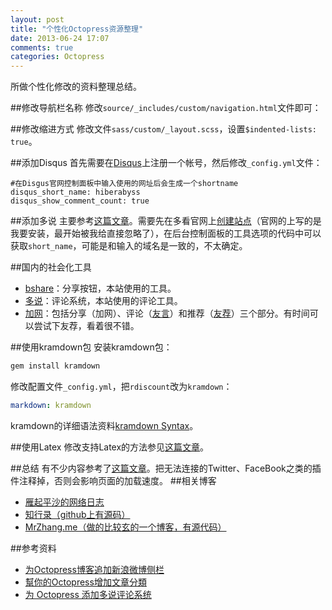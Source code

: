 ```yaml
---
layout: post
title: "个性化Octopress资源整理"
date: 2013-06-24 17:07
comments: true
categories: Octopress
---
```

所做个性化修改的资料整理总结。

<!--more-->

##修改导航栏名称
修改`source/_includes/custom/navigation.html`文件即可：

##修改缩进方式
修改文件`sass/custom/_layout.scss`，设置`$indented-lists: true`。

##添加Disqus
首先需要在[Disqus](http://www.disqus.com/)上注册一个帐号，然后修改`_config.yml`文件：

```
#在Disgus官网控制面板中输入使用的网址后会生成一个shortname
disqus_short_name: hiberabyss	
disqus_show_comment_count: true
```

##添加多说
主要参考[这篇文章](http://ihavanna.org/Internet/2013-02/add-duoshuo-commemt-system-into-octopress.html)。需要先在多看官网上[创建站点](http://duoshuo.com/create-site/)（官网的上写的是我要安装，最开始被我给直接忽略了），在后台控制面板的工具选项的代码中可以获取`short_name`，可能是和输入的域名是一致的，不太确定。

##国内的社会化工具
- [bshare](http://www.bshare.cn/)：分享按钮，本站使用的工具。  
- [多说](http://duoshuo.com/)：评论系统，本站使用的评论工具。
- [加网](http://www.jiathis.com/)：包括分享（加网）、评论（[友言](http://www.uyan.cc/)）和推荐（[友荐](http://www.ujian.cc/)）三个部分。有时间可以尝试下友荐，看着很不错。


##使用kramdown包
安装kramdown包：

```ruby
gem install kramdown
```

修改配置文件`_config.yml`，把`rdiscount`改为`kramdown`：

```yaml
markdown: kramdown
```

kramdown的详细语法资料[kramdown Syntax](http://kramdown.rubyforge.org/syntax.html#tables)。

##使用Latex
修改支持Latex的方法参见[这篇文章](http://yanping.me/cn/blog/2012/03/10/octopress-with-latex/)。


##总结 有不少内容参考了[这篇文章](http://www.yanjiuyanjiu.com/blog/20130402/)。把无法连接的Twitter、FaceBook之类的插件注释掉，否则会影响页面的加载速度。 
##相关博客
- [雁起平沙的网络日志](http://yanping.me/cn/)  
- [知行录（github上有源码）](http://whbzju.github.io/)
- [MrZhang.me（做的比较玄的一个博客，有源代码）](http://mrzhang.me/)

##参考资料
- [为Octopress博客追加新浪微博侧栏](http://programus.github.io/blog/2012/03/03/add-weibo-sidebar-into-octopress/)  
- [幫你的Octopress增加文章分類](http://blog.eddie.com.tw/2011/12/05/add-catetories-to-sidebar-in-octopress/)
- [为 Octopress 添加多说评论系统](http://ihavanna.org/Internet/2013-02/add-duoshuo-commemt-system-into-octopress.html)
